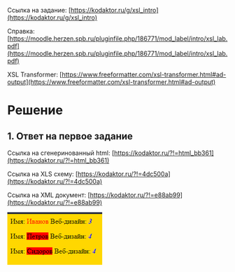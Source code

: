 Ссылка на задание: [https://kodaktor.ru/g/xsl_intro](https://kodaktor.ru/g/xsl_intro)

Справка: [https://moodle.herzen.spb.ru/pluginfile.php/186771/mod_label/intro/xsl_lab.pdf](https://moodle.herzen.spb.ru/pluginfile.php/186771/mod_label/intro/xsl_lab.pdf)

XSL Transformer: [https://www.freeformatter.com/xsl-transformer.html#ad-output](https://www.freeformatter.com/xsl-transformer.html#ad-output)

# Решение

## 1. Ответ на первое задание
 Ссылка на сгенеринованный html: [https://kodaktor.ru/?!=html_bb361](https://kodaktor.ru/?!=html_bb361)
 
 Ссылка на XLS схему: [https://kodaktor.ru/?!=4dc500a](https://kodaktor.ru/?!=4dc500a)
 
 Ссылка на XML документ: [https://kodaktor.ru/?!=e88ab99](https://kodaktor.ru/?!=e88ab99)
 
 ![Изображение не загрузилось, попробуйте через github](/JS3/img123.png)
